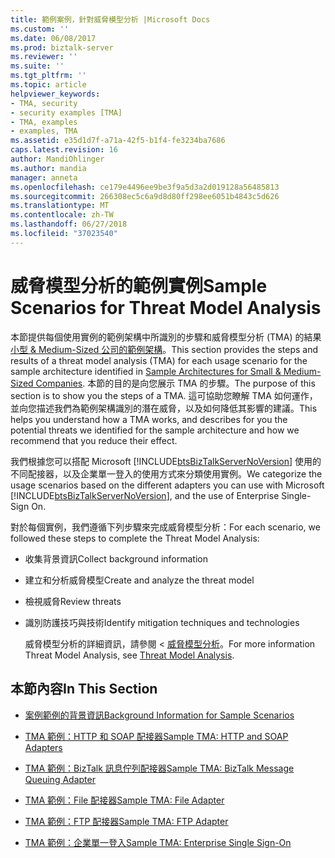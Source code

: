 ```yaml
---
title: 範例案例，針對威脅模型分析 |Microsoft Docs
ms.custom: ''
ms.date: 06/08/2017
ms.prod: biztalk-server
ms.reviewer: ''
ms.suite: ''
ms.tgt_pltfrm: ''
ms.topic: article
helpviewer_keywords:
- TMA, security
- security examples [TMA]
- TMA, examples
- examples, TMA
ms.assetid: e35d1d7f-a71a-42f5-b1f4-fe3234ba7686
caps.latest.revision: 16
author: MandiOhlinger
ms.author: mandia
manager: anneta
ms.openlocfilehash: ce179e4496ee9be3f9a5d3a2d019128a56485813
ms.sourcegitcommit: 266308ec5c6a9d8d80ff298ee6051b4843c5d626
ms.translationtype: MT
ms.contentlocale: zh-TW
ms.lasthandoff: 06/27/2018
ms.locfileid: "37023540"
---
```

# <a name="sample-scenarios-for-threat-model-analysis"></a><span data-ttu-id="dc625-102">威脅模型分析的範例實例</span><span class="sxs-lookup"><span data-stu-id="dc625-102">Sample Scenarios for Threat Model Analysis</span></span>
<span data-ttu-id="dc625-103">本節提供每個使用實例的範例架構中所識別的步驟和威脅模型分析 (TMA) 的結果[小型 & Medium-Sized 公司的範例架構](../core/sample-architectures-for-small-medium-sized-companies.md)。</span><span class="sxs-lookup"><span data-stu-id="dc625-103">This section provides the steps and results of a threat model analysis (TMA) for each usage scenario for the sample architecture identified in [Sample Architectures for Small & Medium-Sized Companies](../core/sample-architectures-for-small-medium-sized-companies.md).</span></span> <span data-ttu-id="dc625-104">本節的目的是向您展示 TMA 的步驟。</span><span class="sxs-lookup"><span data-stu-id="dc625-104">The purpose of this section is to show you the steps of a TMA.</span></span> <span data-ttu-id="dc625-105">這可協助您瞭解 TMA 如何運作，並向您描述我們為範例架構識別的潛在威脅，以及如何降低其影響的建議。</span><span class="sxs-lookup"><span data-stu-id="dc625-105">This helps you understand how a TMA works, and describes for you the potential threats we identified for the sample architecture and how we recommend that you reduce their effect.</span></span>  
  
 <span data-ttu-id="dc625-106">我們根據您可以搭配 Microsoft [!INCLUDE[btsBizTalkServerNoVersion](../includes/btsbiztalkservernoversion-md.md)] 使用的不同配接器，以及企業單一登入的使用方式來分類使用實例。</span><span class="sxs-lookup"><span data-stu-id="dc625-106">We categorize the usage scenarios based on the different adapters you can use with Microsoft [!INCLUDE[btsBizTalkServerNoVersion](../includes/btsbiztalkservernoversion-md.md)], and the use of Enterprise Single-Sign On.</span></span>  
  
 <span data-ttu-id="dc625-107">對於每個實例，我們遵循下列步驟來完成威脅模型分析：</span><span class="sxs-lookup"><span data-stu-id="dc625-107">For each scenario, we followed these steps to complete the Threat Model Analysis:</span></span>  
  
- <span data-ttu-id="dc625-108">收集背景資訊</span><span class="sxs-lookup"><span data-stu-id="dc625-108">Collect background information</span></span>  
  
- <span data-ttu-id="dc625-109">建立和分析威脅模型</span><span class="sxs-lookup"><span data-stu-id="dc625-109">Create and analyze the threat model</span></span>  
  
- <span data-ttu-id="dc625-110">檢視威脅</span><span class="sxs-lookup"><span data-stu-id="dc625-110">Review threats</span></span>  
  
- <span data-ttu-id="dc625-111">識別防護技巧與技術</span><span class="sxs-lookup"><span data-stu-id="dc625-111">Identify mitigation techniques and technologies</span></span>  
  
  <span data-ttu-id="dc625-112">威脅模型分析的詳細資訊，請參閱 <<c0> [ 威脅模型分析](../core/threat-model-analysis.md)。</span><span class="sxs-lookup"><span data-stu-id="dc625-112">For more information Threat Model Analysis, see [Threat Model Analysis](../core/threat-model-analysis.md).</span></span>  
  
## <a name="in-this-section"></a><span data-ttu-id="dc625-113">本節內容</span><span class="sxs-lookup"><span data-stu-id="dc625-113">In This Section</span></span>  
  
-   [<span data-ttu-id="dc625-114">案例範例的背景資訊</span><span class="sxs-lookup"><span data-stu-id="dc625-114">Background Information for Sample Scenarios</span></span>](../core/background-information-for-sample-scenarios.md)  
  
-   [<span data-ttu-id="dc625-115">TMA 範例：HTTP 和 SOAP 配接器</span><span class="sxs-lookup"><span data-stu-id="dc625-115">Sample TMA: HTTP and SOAP Adapters</span></span>](../core/sample-tma-http-and-soap-adapters.md)  
  
-   [<span data-ttu-id="dc625-116">TMA 範例：BizTalk 訊息佇列配接器</span><span class="sxs-lookup"><span data-stu-id="dc625-116">Sample TMA: BizTalk Message Queuing Adapter</span></span>](../core/sample-tma-biztalk-message-queuing-adapter.md)  
  
-   [<span data-ttu-id="dc625-117">TMA 範例：File 配接器</span><span class="sxs-lookup"><span data-stu-id="dc625-117">Sample TMA: File Adapter</span></span>](../core/sample-tma-file-adapter.md)  
  
-   [<span data-ttu-id="dc625-118">TMA 範例：FTP 配接器</span><span class="sxs-lookup"><span data-stu-id="dc625-118">Sample TMA: FTP Adapter</span></span>](../core/sample-tma-ftp-adapter.md)  
  
-   [<span data-ttu-id="dc625-119">TMA 範例：企業單一登入</span><span class="sxs-lookup"><span data-stu-id="dc625-119">Sample TMA: Enterprise Single Sign-On</span></span>](../core/sample-tma-enterprise-single-sign-on.md)